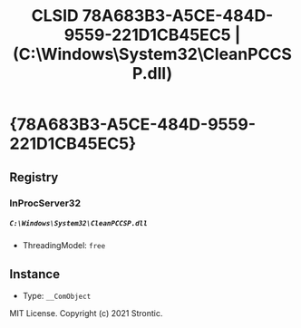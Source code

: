 ﻿---
title: "CLSID 78A683B3-A5CE-484D-9559-221D1CB45EC5 | (C:\\Windows\\System32\\CleanPCCSP.dll)"
excerpt: What is COM-Object CLSID 78A683B3-A5CE-484D-9559-221D1CB45EC5?
---

# {78A683B3-A5CE-484D-9559-221D1CB45EC5}


## Registry


### InProcServer32

##### `C:\Windows\System32\CleanPCCSP.dll`
* ThreadingModel: `free`

## Instance

* Type: `__ComObject`

MIT License. Copyright (c) 2021 Strontic.


